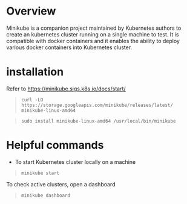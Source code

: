 # Overview
Minikube is a companion project maintained by Kubernetes authors to create an kubernetes cluster running on a single machine to test. 
It is compatible with docker containers and it enables the ability to deploy various docker containers into Kubernetes cluster.

# installation

Refer to https://minikube.sigs.k8s.io/docs/start/

> `curl -LO https://storage.googleapis.com/minikube/releases/latest/ minikube-linux-amd64`

> `sudo install minikube-linux-amd64 /usr/local/bin/minikube`

# Helpful commands
* To start Kubernetes cluster locally on a machine

> `minikube start`

To check active clusters, open a dashboard

> `minikube dashboard
`